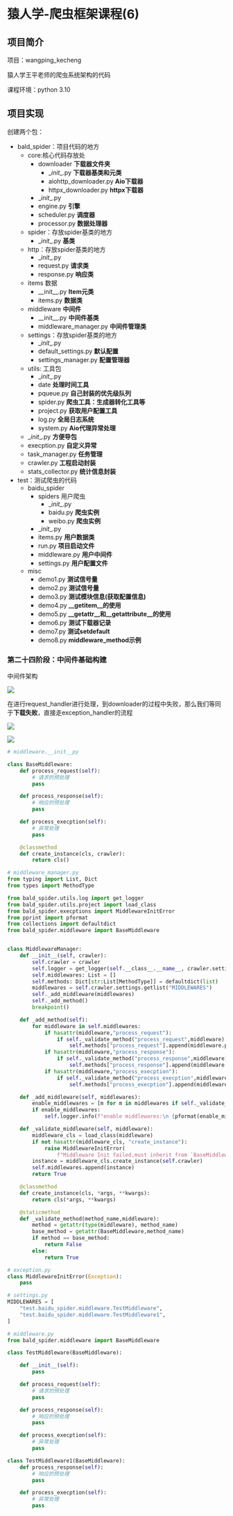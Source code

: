 # 猿人学-爬虫框架课程(6)

## 项目简介

项目：wangping_kecheng

猿人学王平老师的爬虫系统架构的代码

课程环境：python 3.10

## 项目实现

创建两个包：

- bald_spider：项目代码的地方
  - core:核心代码存放处
    - downloader **下载器文件夹**
      - \__init__.py  **下载器基类和元类**
      - aiohttp_downloader.py **Aio下载器**
      - httpx_downloader.py  **httpx下载器**
    - \__init__.py 
    - engine.py        **引擎**
    - scheduler.py   **调度器**
    - processor.py   **数据处理器**
  - spider：存放spider基类的地方
    - \__init__.py     **基类**
  - http：存放spider基类的地方
    - \__init__.py     
    - request.py     **请求类**
    - response.py     **响应类**
  - items  数据
    - \_\_init\_\_.py  **Item元类**
    - items.py   **数据类**
  - middleware  **中间件**
    - \_\_init\_\_.py  **中间件基类**
    - middleware_manager.py   **中间件管理类**
  - settings：存放spider基类的地方
    - \__init__.py     
    - default_settings.py     **默认配置**
    - settings_manager.py     **配置管理器**
  - utils: 工具包
    - \__init__.py 
    - date  **处理时间工具**
    - pqueue.py  **自己封装的优先级队列**
    - spider.py  **爬虫工具：生成器转化工具等**
    - project.py  **获取用户配置工具**
    - log.py   **全局日志系统**
    - system.py  **Aio代理异常处理**
  - \__init__.py       **方便导包**
  - execption.py  **自定义异常**
  - task_manager.py  **任务管理**
  - crawler.py    **工程启动封装**
  - stats_collector.py **统计信息封装**
- test：测试爬虫的代码
  - baidu_spider
    - spiders  用户爬虫
      - \__init__.py 
      - baidu.py  **爬虫实例**
      - weibo.py  **爬虫实例**
    - \__init__.py 
    - items.py  **用户数据类**
    - run.py     **项目启动文件**
    - middleware.py    **用户中间件**
    - settings.py  **用户配置文件**
  - misc
    - demo1.py **测试信号量**
    - demo2.py **测试信号量**
    - demo3.py **测试模块信息(获取配置信息)**
    - demo4.py **\_\_getitem__的使用**
    - demo5.py **\_\_getattr__和\_\_getattribute\_\_的使用**
    - demo6.py  **测试下载器记录**
    - demo7.py  **测试setdefault**
    - demo8.py  **middleware_method示例**

### 第二十四阶段：中间件基础构建

中间件架构

![](https://cdn.jsdelivr.net/gh/Killer-89757/PicBed/images/2024%2F04%2Fimage-20240407002045519-c99e81.png)

在进行request_handler进行处理，到downloader的过程中失败，那么我们等同于**下载失败**，直接走exception_handler的流程

![](https://cdn.jsdelivr.net/gh/Killer-89757/PicBed/images/2024%2F04%2Fimage-20240407003104190-8556ca.png)

![](https://cdn.jsdelivr.net/gh/Killer-89757/PicBed/images/2024%2F04%2Fimage-20240407015038903-973590.png)

```python
# middleware.__init__py

class BaseMiddleware:
    def process_request(self):
        # 请求的预处理
        pass

    def process_response(self):
        # 响应的预处理
        pass

    def process_execption(self):
        # 异常处理
        pass

    @classmethod
    def create_instance(cls, crawler):
        return cls()

# middleware_manager.py
from typing import List, Dict
from types import MethodType

from bald_spider.utils.log import get_logger
from bald_spider.utils.project import load_class
from bald_spider.execptions import MiddlewareInitError
from pprint import pformat
from collections import defaultdict
from bald_spider.middleware import BaseMiddleware


class MiddlewareManager:
    def __init__(self, crawler):
        self.crawler = crawler
        self.logger = get_logger(self.__class__.__name__, crawler.settings.get("LOG_LEVEL"))
        self.middlewares: List = []
        self.methods: Dict[str:List[MethodType]] = defaultdict(list)
        middlewares = self.crawler.settings.getlist("MIDDLEWARES")
        self._add_middleware(middlewares)
        self._add_method()
        breakpoint()

    def _add_method(self):
        for middleware in self.middlewares:
            if hasattr(middleware,"process_request"):
                if self._validate_method("process_request",middleware):
                    self.methods["process_request"].append(middleware.process_request)
            if hasattr(middleware,"process_response"):
                if self._validate_method("process_response",middleware):
                    self.methods["process_response"].append(middleware.process_response)
            if hasattr(middleware,"process_execption"):
                if self._validate_method("process_execption",middleware):
                    self.methods["process_execption"].append(middleware.process_execption)

    def _add_middleware(self, middlewares):
        enable_middlewares = [m for m in middlewares if self._validate_middleware(m)]
        if enable_middlewares:
            self.logger.info(f"enable middlewares:\n {pformat(enable_middlewares)}")

    def _validate_middleware(self, middleware):
        middleware_cls = load_class(middleware)
        if not hasattr(middleware_cls, "create_instance"):
            raise MiddlewareInitError(
                f"Middleware Init failed,must inherit from `BaseMiddleware` or must have `create_instance` method")
        instance = middleware_cls.create_instance(self.crawler)
        self.middlewares.append(instance)
        return True

    @classmethod
    def create_instance(cls, *args, **kwargs):
        return cls(*args, **kwargs)

    @staticmethod
    def _validate_method(method_name,middleware):
        method = getattr(type(middleware), method_name)
        base_method = getattr(BaseMiddleware,method_name)
        if method == base_method:
            return False
        else:
            return True

# exception.py
class MiddlewareInitError(Exception):
    pass

# settings.py
MIDDLEWARES = [
    "test.baidu_spider.middleware.TestMiddleware",
    "test.baidu_spider.middleware.TestMiddleware1",
]

# middleware.py
from bald_spider.middleware import BaseMiddleware

class TestMiddleware(BaseMiddleware):

    def __init__(self):
        pass

    def process_request(self):
        # 请求的预处理
        pass

    def process_response(self):
        # 响应的预处理
        pass

    def process_execption(self):
        # 异常处理
        pass

class TestMiddleware1(BaseMiddleware):
    def process_response(self):
        # 响应的预处理
        pass

    def process_execption(self):
        # 异常处理
        pass
```



